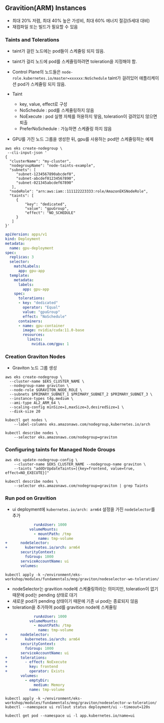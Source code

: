## Gravition(ARM) Instances
* 최대 20% 저렴, 최대 40% 높은 가성비, 최대 60% 에너지 절감(5세대 대비)
* 재컴파일 또는 빌드가 필요할 수 있음

### Taints and Tolerations
* taint가 걸린 노드에는 pod들이 스케쥴링 되지 않음.
* taint가 걸리 노드에 pod를 스케쥴링하려면 toleration을 지정해야 함.
* Control Plane의 노드들은 `node-role.kubernetes.io/master=xxxxxx:NoSchedule` taint가 걸려있어 애플리케이션 pod가 스케쥴링 되지 않음.
* Taint
  * key, value, effect로 구성
  * NoSchedule : pod를 스케쥴링하지 않음
  * NoExecute : pod 실행 자체를 허용하지 앟음, toleration이 걸려있지 않으면 퇴출
  * PreferNoSchedule : 가능하면 스케쥴링 하지 않음

* GPU를 가진 노드 그룹을 생성한 뒤, gpu를 사용하는 pod만 스케쥴링하는 예제
```shell
aws eks create-nodegroup \
 --cli-input-json '
{
  "clusterName": "my-cluster",
  "nodegroupName": "node-taints-example",
  "subnets": [
     "subnet-1234567890abcdef0",
     "subnet-abcdef01234567890",
     "subnet-021345abcdef67890"
   ],
  "nodeRole": "arn:aws:iam::111122223333:role/AmazonEKSNodeRole",
  "taints": [
     {
         "key": "dedicated",
         "value": "gpuGroup",
         "effect": "NO_SCHEDULE"
     }
   ]
}'
```

```yaml
apiVersion: apps/v1
kind: Deployment
metadata:
  name: gpu-deployment
spec:
  replicas: 3
  selector:
    matchLabels:
      app: gpu-app
  template:
    metadata:
      labels:
        app: gpu-app
    spec:
      tolerations:
      - key: "dedicated"
        operator: "Equal"
        value: "gpuGroup"
        effect: "NoSchedule"
      containers:
      - name: gpu-container
        image: nvidia/cuda:11.0-base
        resources:
          limits:
            nvidia.com/gpu: 1
```

### Creation Graviton Nodes
* Graviton 노드 그룹 생성
```shell
aws eks create-nodegroup \
  --cluster-name $EKS_CLUSTER_NAME \
  --nodegroup-name graviton \
  --node-role $GRAVITON_NODE_ROLE \
  --subnets $PRIMARY_SUBNET_1 $PRIMARY_SUBNET_2 $PRIMARY_SUBNET_3 \
  --instance-types t4g.medium \
  --ami-type AL2_ARM_64 \
  --scaling-config minSize=1,maxSize=3,desiredSize=1 \
  --disk-size 20
```
```shell
kubectl get nodes \
    --label-columns eks.amazonaws.com/nodegroup,kubernetes.io/arch
```
```shell
kubectl describe nodes \
    --selector eks.amazonaws.com/nodegroup=graviton
```

### Configuring taints for Managed Node Groups
```shell
aws eks update-nodegroup-config \
    --cluster-name $EKS_CLUSTER_NAME --nodegroup-name graviton \
    --taints "addOrUpdateTaints=[{key=frontend, value=true, effect=NO_EXECUTE}]"
```
```shell
kubectl describe nodes \
    --selector eks.amazonaws.com/nodegroup=graviton | grep Taints
```

### Run pod on Gravition
* ui deployment에 `kubernetes.io/arch: arm64` 설정을 가진 `nodeSelector`를 추가
```yaml
             runAsUser: 1000
           volumeMounts:
             - mountPath: /tmp
               name: tmp-volume
+      nodeSelector:
+        kubernetes.io/arch: arm64
       securityContext:
         fsGroup: 1000
       serviceAccountName: ui
       volumes:
```
```shell
kubectl apply -k ~/environment/eks-workshop/modules/fundamentals/mng/graviton/nodeselector-wo-toleration/
```
* nodeSelector는 gravition node에 스케쥴링하라는 의미지만, toleration이 없기 때문에 pod는 pending 상태로 대기
* 새로운 pod가 pending 상태이기 때문에 기존 ui pod는 종료되지 않음
* toleration을 추가하여 pod를 gravition node에 스케쥴링
```yaml
             runAsUser: 1000
           volumeMounts:
             - mountPath: /tmp
               name: tmp-volume
+      nodeSelector:
+        kubernetes.io/arch: arm64
       securityContext:
         fsGroup: 1000
       serviceAccountName: ui
+      tolerations:
+        - effect: NoExecute
+          key: frontend
+          operator: Exists
       volumes:
         - emptyDir:
             medium: Memory
           name: tmp-volume
```
```shell
kubectl apply -k ~/environment/eks-workshop/modules/fundamentals/mng/graviton/nodeselector-w-toleration/
kubectl --namespace ui rollout status deployment/ui --timeout=120s
```
```shell
kubectl get pod --namespace ui -l app.kubernetes.io/name=ui
```